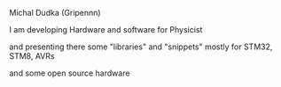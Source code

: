 Michal Dudka (Gripennn)

I am developing Hardware and software for Physicist

and presenting there some "libraries" and "snippets" mostly for STM32, STM8, AVRs

and some open source hardware



